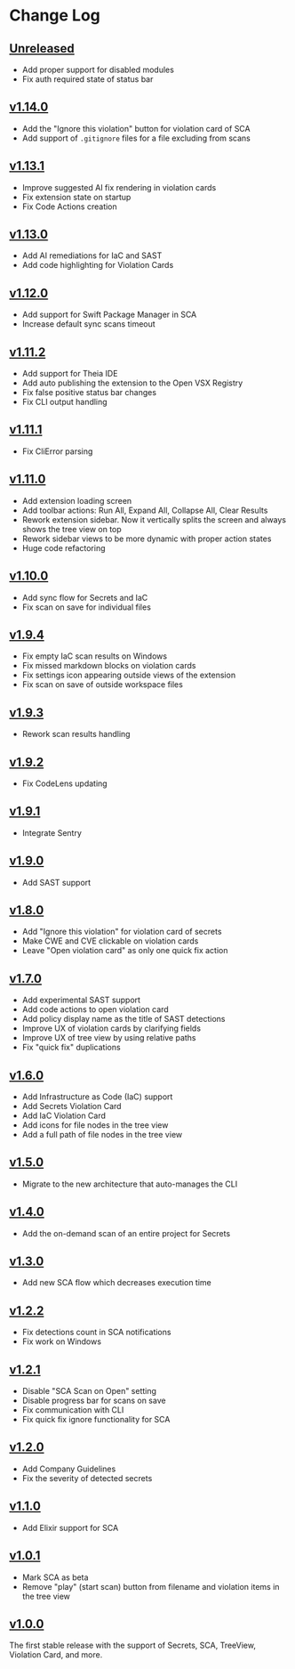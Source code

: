 # Change Log

## [Unreleased]

- Add proper support for disabled modules
- Fix auth required state of status bar

## [v1.14.0]

- Add the "Ignore this violation" button for violation card of SCA
- Add support of `.gitignore` files for a file excluding from scans

## [v1.13.1]

- Improve suggested AI fix rendering in violation cards
- Fix extension state on startup
- Fix Code Actions creation

## [v1.13.0]

- Add AI remediations for IaC and SAST
- Add code highlighting for Violation Cards

## [v1.12.0]

- Add support for Swift Package Manager in SCA
- Increase default sync scans timeout

## [v1.11.2]

- Add support for Theia IDE
- Add auto publishing the extension to the Open VSX Registry
- Fix false positive status bar changes
- Fix CLI output handling

## [v1.11.1]

- Fix CliError parsing

## [v1.11.0]

- Add extension loading screen
- Add toolbar actions: Run All, Expand All, Collapse All, Clear Results
- Rework extension sidebar. Now it vertically splits the screen and always shows the tree view on top
- Rework sidebar views to be more dynamic with proper action states
- Huge code refactoring

## [v1.10.0]

- Add sync flow for Secrets and IaC
- Fix scan on save for individual files

## [v1.9.4]

- Fix empty IaC scan results on Windows
- Fix missed markdown blocks on violation cards
- Fix settings icon appearing outside views of the extension
- Fix scan on save of outside workspace files

## [v1.9.3]

- Rework scan results handling

## [v1.9.2]

- Fix CodeLens updating

## [v1.9.1]

- Integrate Sentry

## [v1.9.0]

- Add SAST support

## [v1.8.0]

- Add "Ignore this violation" for violation card of secrets
- Make CWE and CVE clickable on violation cards
- Leave "Open violation card" as only one quick fix action

## [v1.7.0]

- Add experimental SAST support
- Add code actions to open violation card
- Add policy display name as the title of SAST detections
- Improve UX of violation cards by clarifying fields
- Improve UX of tree view by using relative paths
- Fix "quick fix" duplications

## [v1.6.0]

- Add Infrastructure as Code (IaC) support
- Add Secrets Violation Card
- Add IaC Violation Card
- Add icons for file nodes in the tree view
- Add a full path of file nodes in the tree view

## [v1.5.0]

- Migrate to the new architecture that auto-manages the CLI

## [v1.4.0]

- Add the on-demand scan of an entire project for Secrets

## [v1.3.0]

- Add new SCA flow which decreases execution time

## [v1.2.2]

- Fix detections count in SCA notifications
- Fix work on Windows

## [v1.2.1]

- Disable "SCA Scan on Open" setting
- Disable progress bar for scans on save
- Fix communication with CLI
- Fix quick fix ignore functionality for SCA

## [v1.2.0]

- Add Company Guidelines
- Fix the severity of detected secrets

## [v1.1.0]

- Add Elixir support for SCA

## [v1.0.1]

- Mark SCA as beta
- Remove "play" (start scan) button from filename and violation items in the tree view

## [v1.0.0]

The first stable release with the support of Secrets, SCA, TreeView, Violation Card, and more.

[v1.14.0]: https://github.com/cycodehq/vscode-extension/releases/tag/v1.14.0

[v1.13.1]: https://github.com/cycodehq/vscode-extension/releases/tag/v1.13.1

[v1.13.0]: https://github.com/cycodehq/vscode-extension/releases/tag/v1.13.0

[v1.12.0]: https://github.com/cycodehq/vscode-extension/releases/tag/v1.12.0

[v1.11.2]: https://github.com/cycodehq/vscode-extension/releases/tag/v1.11.2

[v1.11.1]: https://github.com/cycodehq/vscode-extension/releases/tag/v1.11.1

[v1.11.0]: https://github.com/cycodehq/vscode-extension/releases/tag/v1.11.0

[v1.10.0]: https://github.com/cycodehq/vscode-extension/releases/tag/v1.10.0

[v1.9.4]: https://github.com/cycodehq/vscode-extension/releases/tag/v1.9.4

[v1.9.3]: https://github.com/cycodehq/vscode-extension/releases/tag/v1.9.3

[v1.9.2]: https://github.com/cycodehq/vscode-extension/releases/tag/v1.9.2

[v1.9.1]: https://github.com/cycodehq/vscode-extension/releases/tag/v1.9.1

[v1.9.0]: https://github.com/cycodehq/vscode-extension/releases/tag/v1.9.0

[v1.8.0]: https://github.com/cycodehq/vscode-extension/releases/tag/v1.8.0

[v1.7.0]: https://github.com/cycodehq/vscode-extension/releases/tag/v1.7.0

[v1.6.0]: https://github.com/cycodehq/vscode-extension/releases/tag/v1.6.0

[v1.5.0]: https://github.com/cycodehq/vscode-extension/releases/tag/v1.5.0

[v1.4.0]: https://github.com/cycodehq/vscode-extension/releases/tag/v1.4.0

[v1.3.0]: https://github.com/cycodehq/vscode-extension/releases/tag/v1.3.0

[v1.2.2]: https://github.com/cycodehq/vscode-extension/releases/tag/v1.2.2

[v1.2.1]: https://github.com/cycodehq/vscode-extension/releases/tag/v1.2.1

[v1.2.0]: https://github.com/cycodehq/vscode-extension/releases/tag/v1.2.0

[v1.1.0]: https://github.com/cycodehq/vscode-extension/releases/tag/v1.1.0

[v1.0.1]: https://github.com/cycodehq/vscode-extension/releases/tag/v1.0.1

[v1.0.0]: https://github.com/cycodehq/vscode-extension/releases/tag/v1.0.0

[Unreleased]: https://github.com/cycodehq/vscode-extension/compare/v1.14.0...HEAD
